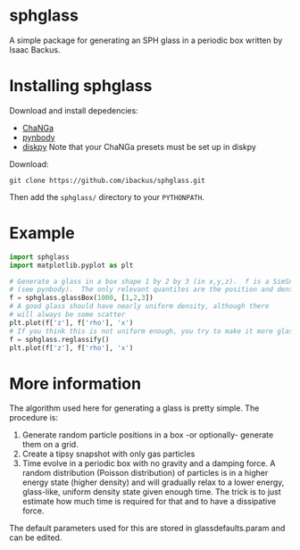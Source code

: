 # sphglass
A simple package for generating an SPH glass in a periodic box written by Isaac Backus.

# Installing sphglass
Download and install depedencies:
 * [ChaNGa](https://github.com/N-BodyShop/changa)
 * [pynbody](https://github.com/pynbody/pynbody)
 * [diskpy](https://github.com/ibackus/diskpy)  Note that your ChaNGa presets must be set up in diskpy

Download:

`git clone https://github.com/ibackus/sphglass.git`

Then add the `sphglass/` directory to your `PYTHONPATH`.

# Example

```python
import sphglass
import matplotlib.pyplot as plt

# Generate a glass in a box shape 1 by 2 by 3 (in x,y,z).  f is a SimSnap
# (see pynbody).  The only relevant quantites are the position and density
f = sphglass.glassBox(1000, [1,2,3])
# A good glass should have nearly uniform density, although there
# will always be some scatter
plt.plot(f['z'], f['rho'], 'x')
# If you think this is not uniform enough, you try to make it more glassy:
f = sphglass.reglassify()
plt.plot(f['z'], f['rho'], 'x')
```

# More information
The algorithm used here for generating a glass is pretty simple. The procedure is:
 1. Generate random particle positions in a box -or optionally- generate them on a grid.
 2. Create a tipsy snapshot with only gas particles
 3. Time evolve in a periodic box with no gravity and a damping force.
A random distribution (Poisson distribution) of particles is in a higher energy state (higher density) and will gradually relax to a lower energy, glass-like, uniform density state given enough time.  The trick is to just estimate how much time is required for that and to have a dissipative force.

The default parameters used for this are stored in glassdefaults.param and can be edited.
